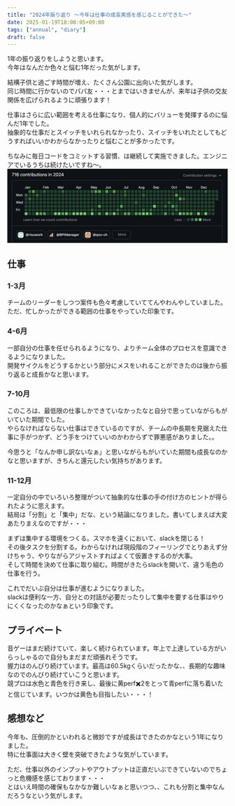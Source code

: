 ```yaml
---
title: "2024年振り返り 〜今年は仕事の成長実感を感じることができた〜"
date: 2025-01-19T18:00:05+09:00
tags: ["annual", "diary"]
draft: false
---
```


1年の振り返りをしようと思います。  
今年はなんだか色々と悩む1年だった気がします。

結構子供と過ごす時間が増え、たくさん公園に出向いた気がします。  
同じ時間に行かないのでパパ友・・・とまではいきませんが、来年は子供の交友関係を広げられるように頑張ります！

仕事はさらに広い範囲を考える仕事になり、個人的にバリューを発揮するのに悩んだ1年でした。  
抽象的な仕事だとスイッチをいれられなかったり、スイッチをいれたとしてもどうすればいいかわからなかったりと悩むことが多かったです。

ちなみに毎日コードをコミットする習慣、は継続して実施できました。エンジニアでいるうちは続けたいですね〜。
![ghe](2024_ghe.png)

## 仕事

### 1-3月

チームのリーダーをしつつ案件も色々考慮していててんやわんやしていました。  
ただ、忙しかったができる範囲の仕事をやっていた印象です。

### 4-6月

一部自分の仕事を任せられるようになり、よりチーム全体のプロセスを意識できるようになりました。  
開発サイクルをどうするかという部分にメスをいれることができたのは後から振り返ると成長かなと思います。

### 7-10月

このころは、最低限の仕事しかできていなかったなと自分で思っていながらもがいていた期間でした。  
やらなければならない仕事はできているのですが、チームの中長期を見据えた仕事に手がつかず、どう手をつけていいのかわからずで罪悪感がありました。。

今思うと「なんか申し訳ないなぁ」と思いながらもがいていた期間も成長なのかなと思いますが、きちんと還元したい気持ちがあります。

### 11-12月

一定自分の中でいろいろ整理がついて抽象的な仕事の手の付け方のヒントが得られたように思えます。  
結局は「分割」と「集中」だな、という結論になりました。書いてしまえば大変あたりまえなのですが・・・

まずは集中する環境をつくる。スマホを遠くにおいて、slackを閉じる！  
その後タスクを分割する。わからなければ現段階のフィーリングでとりあえず分けちゃう、やりながらアジャストすればよくて仮置きするのが大事。  
そして時間を決めて仕事に取り組む。時間がきたらslackを開いて、違う毛色の仕事を行う。

これでだいぶ自分は仕事が進むようになりました。  
slackは便利な一方、自分との対話が必要だったりして集中を要する仕事はやりにくくなったのかなぁという印象です。

## プライベート

音ゲーはまだ続けていて、楽しく続けられています。年上で上達している方がいらっしゃるので自分もまだまだ頑張れそうです。  
握力はのんびり続けています。最高は60.5kgくらいだったかな、、長期的な趣味なのでのんびり続けていこうと思います。  
競プロは水色と青色を行き来し、最後に黄perf✖️2をとって青perfに落ち着いたと信じています。いつかは黄色も目指したい・・・！

## 感想など

今年も、圧倒的かといわれると微妙ですが成長はできたのかなという1年になりました。  
特に仕事面は大きく壁を突破できたような気がしています。

ただ、仕事以外のインプットやアウトプットは正直だいぶできていないのでちょっと危機感を感じております・・・  
とはいえ時間の確保もなかなか難しいなぁと思いつつ、、これも分割と集中なんだろうなという気がします。
